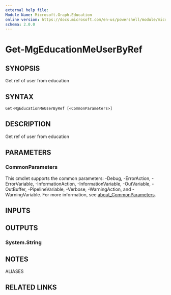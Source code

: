 ```yaml
---
external help file:
Module Name: Microsoft.Graph.Education
online version: https://docs.microsoft.com/en-us/powershell/module/microsoft.graph.education/get-mgeducationmeuserbyref
schema: 2.0.0
---
```


# Get-MgEducationMeUserByRef

## SYNOPSIS
Get ref of user from education

## SYNTAX

```
Get-MgEducationMeUserByRef [<CommonParameters>]
```

## DESCRIPTION
Get ref of user from education

## PARAMETERS

### CommonParameters
This cmdlet supports the common parameters: -Debug, -ErrorAction, -ErrorVariable, -InformationAction, -InformationVariable, -OutVariable, -OutBuffer, -PipelineVariable, -Verbose, -WarningAction, and -WarningVariable. For more information, see [about_CommonParameters](http://go.microsoft.com/fwlink/?LinkID=113216).

## INPUTS

## OUTPUTS

### System.String

## NOTES

ALIASES

## RELATED LINKS


